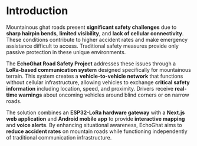 # Introduction

Mountainous ghat roads present **significant safety challenges** due to **sharp hairpin bends**, **limited visibility**, and **lack of cellular connectivity**. These conditions contribute to higher accident rates and make emergency assistance difficult to access. Traditional safety measures provide only passive protection in these unique environments.

The **EchoGhat Road Safety Project** addresses these issues through a **LoRa-based communication system** designed specifically for mountainous terrain. This system creates a **vehicle-to-vehicle network** that functions without cellular infrastructure, allowing vehicles to exchange **critical safety information** including location, speed, and proximity. Drivers receive **real-time warnings** about oncoming vehicles around blind corners or on narrow roads.

The solution combines an **ESP32-LoRa hardware gateway** with a **Next.js web application** and **Android mobile app** to provide **interactive mapping** and **voice alerts**. By enhancing situational awareness, EchoGhat aims to **reduce accident rates** on mountain roads while functioning independently of traditional communication infrastructure.